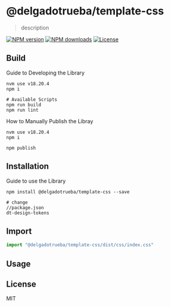 # @delgadotrueba/template-css

> description

[![NPM version][npm-image]][npm-url]
[![NPM downloads][downloads-image]][downloads-url]
[![License][license-image]][license-url]

## Build

Guide to Developing the Library

```
nvm use v18.20.4
npm i

# Available Scripts
npm run build
npm run lint
```

How to Manually Publish the Libray

```
nvm use v18.20.4
npm i

npm publish
```

## Installation

Guide to use the Library

```
npm install @delgadotrueba/template-css --save

# change
//package.json
dt-design-tokens
```

## Import

```js
import "@delgadotrueba/template-css/dist/css/index.css"

```

## Usage

## License

MIT

[npm-image]: https://img.shields.io/npm/v/%40delgadotrueba%template-css
[npm-url]: https://www.npmjs.com/package/@delgadotrueba/template-css
[downloads-image]: https://img.shields.io/npm/dy/%40delgadotrueba%template-css
[downloads-url]: https://www.npmjs.com/package/@delgadotrueba/template-css
[license-image]: http://img.shields.io/npm/l/%40delgadotrueba%template-css.svg?style=flat
[license-url]: LICENSE.md
